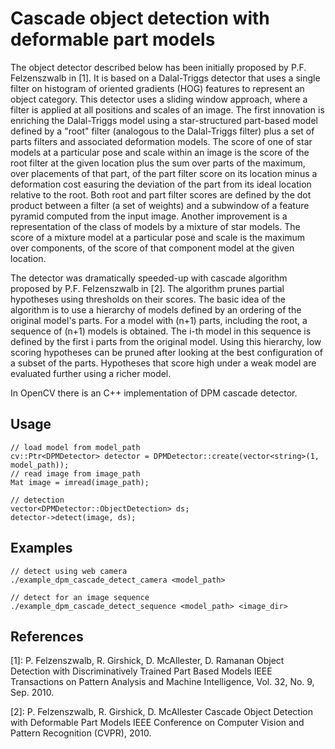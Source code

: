 Cascade object detection with deformable part models
====================================================
The object detector described below has been initially proposed by P.F. Felzenszwalb in [1]. It is based on a Dalal-Triggs detector that uses a single filter on histogram of oriented gradients (HOG) features to represent an object category. This detector uses a sliding window approach, where a filter is applied at all positions and scales of an image. The first innovation is enriching the Dalal-Triggs model using a star-structured part-based model defined by a "root" filter (analogous to the Dalal-Triggs filter) plus a set of parts filters and associated deformation models. The score of one of star models at a particular pose and scale within an image is the score of the root filter at the given location plus the sum over parts of the maximum, over placements of that part, of the part filter score on its location minus a deformation cost easuring the deviation of the part from its ideal location relative to the root. Both root and part filter scores are defined by the dot product between a filter (a set of weights) and a subwindow of a feature pyramid computed from the input image. Another improvement is a representation of the class of models by a mixture of star models. The score of a mixture model at a particular pose and scale is the maximum over components, of the score of that component model at the given location.

The detector was dramatically speeded-up with cascade algorithm proposed by P.F. Felzenszwalb in [2]. The algorithm prunes partial hypotheses using thresholds on their scores. The basic idea of the algorithm is to use a hierarchy of models defined by an ordering of the original model's parts. For a model with (n+1) parts, including the root, a sequence of (n+1) models is obtained. The i-th model in this sequence is defined by the first i parts from the original model.
Using this hierarchy, low scoring hypotheses can be pruned after looking at the best configuration of a subset of the parts. Hypotheses that score high under a weak model are evaluated further using a richer model.

In OpenCV there is an C++ implementation of DPM cascade detector.

Usage
-----
```
// load model from model_path
cv::Ptr<DPMDetector> detector = DPMDetector::create(vector<string>(1, model_path));
// read image from image_path
Mat image = imread(image_path);

// detection
vector<DPMDetector::ObjectDetection> ds;
detector->detect(image, ds);
```

Examples
----------
```
// detect using web camera
./example_dpm_cascade_detect_camera <model_path>

// detect for an image sequence
./example_dpm_cascade_detect_sequence <model_path> <image_dir>
```

References
----------
[1]: P. Felzenszwalb, R. Girshick, D. McAllester, D. Ramanan Object Detection with Discriminatively Trained Part Based Models IEEE Transactions on Pattern Analysis and Machine Intelligence, Vol. 32, No. 9, Sep. 2010.

[2]: P. Felzenszwalb, R. Girshick, D. McAllester Cascade Object Detection with Deformable Part Models IEEE Conference on Computer Vision and Pattern Recognition (CVPR), 2010.
